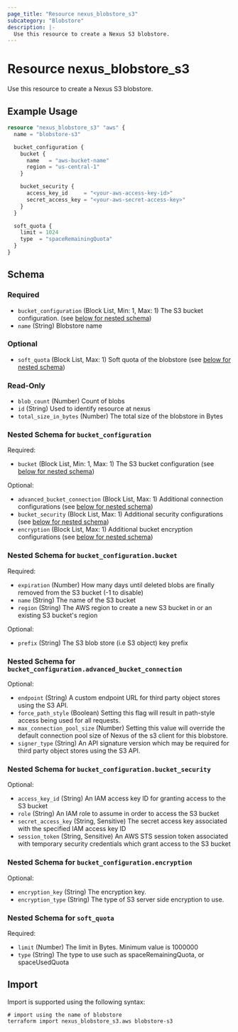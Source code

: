 ```yaml
---
page_title: "Resource nexus_blobstore_s3"
subcategory: "Blobstore"
description: |-
  Use this resource to create a Nexus S3 blobstore.
---
```

# Resource nexus_blobstore_s3
Use this resource to create a Nexus S3 blobstore.
## Example Usage
```terraform
resource "nexus_blobstore_s3" "aws" {
  name = "blobstore-s3"

  bucket_configuration {
    bucket {
      name   = "aws-bucket-name"
      region = "us-central-1"
    }

    bucket_security {
      access_key_id     = "<your-aws-access-key-id>"
      secret_access_key = "<your-aws-secret-access-key>"
    }
  }

  soft_quota {
    limit = 1024
    type  = "spaceRemainingQuota"
  }
}
```
<!-- schema generated by tfplugindocs -->
## Schema

### Required

- `bucket_configuration` (Block List, Min: 1, Max: 1) The S3 bucket configuration. (see [below for nested schema](#nestedblock--bucket_configuration))
- `name` (String) Blobstore name

### Optional

- `soft_quota` (Block List, Max: 1) Soft quota of the blobstore (see [below for nested schema](#nestedblock--soft_quota))

### Read-Only

- `blob_count` (Number) Count of blobs
- `id` (String) Used to identify resource at nexus
- `total_size_in_bytes` (Number) The total size of the blobstore in Bytes

<a id="nestedblock--bucket_configuration"></a>
### Nested Schema for `bucket_configuration`

Required:

- `bucket` (Block List, Min: 1, Max: 1) The S3 bucket configuration (see [below for nested schema](#nestedblock--bucket_configuration--bucket))

Optional:

- `advanced_bucket_connection` (Block List, Max: 1) Additional connection configurations (see [below for nested schema](#nestedblock--bucket_configuration--advanced_bucket_connection))
- `bucket_security` (Block List, Max: 1) Additional security configurations (see [below for nested schema](#nestedblock--bucket_configuration--bucket_security))
- `encryption` (Block List, Max: 1) Additional bucket encryption configurations (see [below for nested schema](#nestedblock--bucket_configuration--encryption))

<a id="nestedblock--bucket_configuration--bucket"></a>
### Nested Schema for `bucket_configuration.bucket`

Required:

- `expiration` (Number) How many days until deleted blobs are finally removed from the S3 bucket (-1 to disable)
- `name` (String) The name of the S3 bucket
- `region` (String) The AWS region to create a new S3 bucket in or an existing S3 bucket's region

Optional:

- `prefix` (String) The S3 blob store (i.e S3 object) key prefix


<a id="nestedblock--bucket_configuration--advanced_bucket_connection"></a>
### Nested Schema for `bucket_configuration.advanced_bucket_connection`

Optional:

- `endpoint` (String) A custom endpoint URL for third party object stores using the S3 API.
- `force_path_style` (Boolean) Setting this flag will result in path-style access being used for all requests.
- `max_connection_pool_size` (Number) Setting this value will override the default connection pool size of Nexus of the s3 client for this blobstore.
- `signer_type` (String) An API signature version which may be required for third party object stores using the S3 API.


<a id="nestedblock--bucket_configuration--bucket_security"></a>
### Nested Schema for `bucket_configuration.bucket_security`

Optional:

- `access_key_id` (String) An IAM access key ID for granting access to the S3 bucket
- `role` (String) An IAM role to assume in order to access the S3 bucket
- `secret_access_key` (String, Sensitive) The secret access key associated with the specified IAM access key ID
- `session_token` (String, Sensitive) An AWS STS session token associated with temporary security credentials which grant access to the S3 bucket


<a id="nestedblock--bucket_configuration--encryption"></a>
### Nested Schema for `bucket_configuration.encryption`

Optional:

- `encryption_key` (String) The encryption key.
- `encryption_type` (String) The type of S3 server side encryption to use.



<a id="nestedblock--soft_quota"></a>
### Nested Schema for `soft_quota`

Required:

- `limit` (Number) The limit in Bytes. Minimum value is 1000000
- `type` (String) The type to use such as spaceRemainingQuota, or spaceUsedQuota
## Import
Import is supported using the following syntax:
```shell
# import using the name of blobstore
terraform import nexus_blobstore_s3.aws blobstore-s3
```
